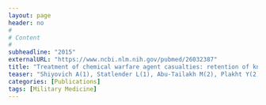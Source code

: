 ```yaml
---
layout: page
header: no
#
# Content
#
subheadline: "2015"
externalURL: "https://www.ncbi.nlm.nih.gov/pubmed/26032387"
title: "Treatment of chemical warfare agent casualties: retention of knowledge and self-perceived competency among military physicians and paramedics."
teaser: "Shiyovich A(1), Statlender L(1), Abu-Tailakh M(2), Plakht Y(2), Shrot S(1), Kassirer M(1)."
categories: [Publications]
tags: [Military Medicine]
---
```

